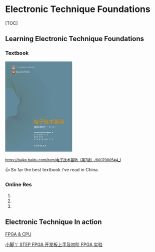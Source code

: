 # Electronic Technique Foundations

[TOC]



## Learning Electronic Technique Foundations

### Textbook

<img src="../../../../Assets/Pics/resize,m_lfit,w_536,limit_1.jpeg" alt="电子技术基础（第7版）" style="zoom:40%;" />

<small><https://baike.baidu.com/item/电子技术基础（第7版）/60079805#4_1></small>

👍 So far the best textbook i've read in China. 



### Online Res

1. [清华大学-电子技术基础（数电+模电+实验）]: https://www.bilibili.com/video/BV1XE411X7qU?share_source=copy_web&vd_source=7740584ebdab35221363fc24d1582d9d

2. [数字电子技术基础（阎石版）_电子科技大学（金艳华 主讲）_全60讲]:https://www.bilibili.com/video/BV1jX4y1V78k?share_source=copy_web&vd_source=7740584ebdab35221363fc24d1582d9d

3. [FPGA入门 -- 电子科技大学]: https://www.bilibili.com/video/BV1J7411a7sW/?p=6&spm_id_from=pageDriver&vd_source=72104416ad988548ac73d9710091a9af



## Electronic Technique In action

[FPGA & CPU](https://yearn.xyz/docs/fpgacpu/)

[小脚丫 STEP FPGA 开发板上手及初阶 FPGA 实验](https://steinslab.io/archives/1289)

